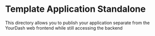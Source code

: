 # Template Application Standalone

This directory allows you to publish your application separate from the YourDash web frontend while still accessing the backend